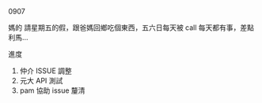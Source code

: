 0907

媽的 請星期五的假，跟爸媽回鄉吃個東西，五六日每天被 call 每天都有事，差點利馬...

進度

1. 仲介 ISSUE 調整
2. 元大 API 測試
3. pam 協助 issue 釐清
